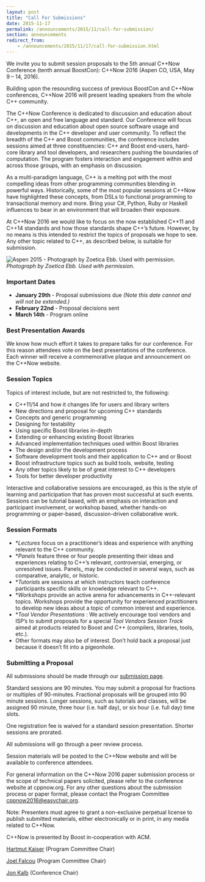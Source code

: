 ```yaml
---
layout: post
title: "Call For Submissions"
date: 2015-11-17
permalink: /announcements/2015/11/call-for-submission/
section: announcements
redirect_from:
    - /announcements/2015/11/17/call-for-submission.html
---
```


We invite you to submit session proposals to the 5th annual C++Now Conference (tenth annual BoostCon): C++Now 2016 (Aspen CO, USA, May 9 – 14, 2016).

Building upon the resounding success of previous BoostCon and C++Now conferences, C++Now 2016 will present leading speakers from the whole C++ community.

<!--break-->

The C++Now Conference is dedicated to discussion and education about C++, an open and free language and standard. Our Conference will focus on discussion and education about open source software usage and developments in the C++ developer and user community. To reflect the breadth of the C++ and Boost communities, the conference includes sessions aimed at three constituencies: C++ and Boost end-users, hard-core library and tool developers, and researchers pushing the boundaries of computation. The program fosters interaction and engagement within and across those groups, with an emphasis on discussion.

As a multi-paradigm language, C++ is a melting pot with the most compelling ideas from other programming communities blending in powerful ways. Historically, some of the most popular sessions at C++Now have highlighted these concepts, from DSLs to functional programming to transactional memory and more. Bring your C#, Python, Ruby or Haskell influences to bear in an environment that will broaden their exposure.

At C++Now 2016 we would like to focus on the now established C++11 and C++14 standards and how those standards shape C++’s future. However, by no means is this intended to restrict the topics of proposals we hope to see. Any other topic related to C++, as described below, is suitable for submission.

![Aspen 2015 - Photograph by Zoetica Ebb. Used with permission.](/assets/img/posts/2015/Aspen2015ByZoeticaEbb.jpg "Aspen 2015 - Photograph by Zoetica Ebb. Used with permission.")
<br>
*Photograph by Zoetica Ebb. Used with permission.*

### Important Dates

* **January 29th** - Proposal submissions due *(Note this date cannot and will not be extended.)*
* **February 22nd** - Proposal decisions sent
* **March 14th** - Program online


### Best Presentation Awards

We know how much effort it takes to prepare talks for our conference. For this reason attendees vote on the best presentations of the conference. Each winner will receive a commemorative plaque and announcement on the C++Now website.


### Session Topics

Topics of interest include, but are not restricted to, the following:

* C++11/14 and how it changes life for users and library writers 
* New directions and proposal for upcoming C++ standards 
* Concepts and generic programming 
* Designing for testability 
* Using specific Boost libraries in-depth 
* Extending or enhancing existing Boost libraries 
* Advanced implementation techniques used within Boost libraries 
* The design and/or the development process 
* Software development tools and their application to C++ and or Boost 
* Boost infrastructure topics such as build tools, website, testing 
* Any other topics likely to be of great interest to C++ developers 
* Tools for better developer productivity

Interactive and collaborative sessions are encouraged, as this is the style of learning and participation that has proven most successful at such events. Sessions can be tutorial based, with an emphasis on interaction and participant involvement, or workshop based, whether hands-on programming or paper-based, discussion-driven collaborative work.


### Session Formats

* **Lectures* focus on a practitioner’s ideas and experience with anything relevant to the C++ community.
* **Panels* feature three or four people presenting their ideas and experiences relating to C++’s relevant, controversial, emerging, or unresolved issues. Panels_ may be conducted in several ways, such as comparative, analytic, or historic.
* **Tutorials* are sessions at which instructors teach conference participants specific skills or knowledge relevant to C++.
* **Workshops* provide an active arena for advancements in C++-relevant topics. Workshops provide the opportunity for experienced practitioners to develop new ideas about a topic of common interest and experience.
* **Tool Vendor Presentations* : We actively encourage tool vendors and ISP’s to submit proposals for a special _Tool Vendors Session Track_ aimed at products related to Boost and C++ (compilers, libraries, tools, etc.).
* Other formats may also be of interest. Don’t hold back a proposal just because it doesn’t fit into a pigeonhole.


### Submitting a Proposal

All submissions should be made through our [submission page](/submission/).

Standard sessions are 90 minutes. You may submit a proposal for fractions or multiples of 90-minutes. Fractional proposals will be grouped into 90 minute sessions. Longer sessions, such as tutorials and classes, will be assigned 90 minute, three hour (i.e. half day), or six hour (i.e. full day) time slots.

One registration fee is waived for a standard session presentation. Shorter sessions are prorated.

All submissions will go through a peer review process.

Session materials will be posted to the C++Now website and will be available to conference attendees.

For general information on the C++Now 2016 paper submission process or the scope of technical papers solicited, please refer to the conference website at cppnow.org. For any other questions about the submission process or paper format, please contact the Program Committee [cppnow2016@easychair.org](mailto:cppnow2016@easychair.org).

Note: Presenters must agree to grant a non-exclusive perpetual license to publish submitted materials, either electronically or in print, in any media related to C++Now.

C++Now is presented by Boost in-cooperation with ACM.

[Hartmut Kaiser](mailto:hartmut.kaiser@gmail.com) (Program Committee Chair)

[Joel Falcou](mailto:joel.falcou@lri.fr) (Program Committee Chair)

[Jon Kalb](mailto:jonkalb@boost.org) (Conference Chair)
